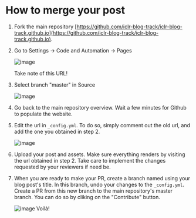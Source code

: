 # How to merge your post

1. Fork the main repository [https://github.com/iclr-blog-track/iclr-blog-track.github.io](https://github.com/iclr-blog-track/iclr-blog-track.github.io).
3. Go to Settings -> Code and Automation -> Pages 

    ![image](https://user-images.githubusercontent.com/31974070/159055234-5ec4861e-87ca-459c-8093-ba9fd943d42c.png) 
    
    Take note of this URL!
5. Select branch "master" in Source 

    ![image](https://user-images.githubusercontent.com/31974070/159055294-e38e9dc8-6053-4fe7-8a04-307272198403.png)
7. Go back to the main repository overview. Wait a few minutes for Github to populate the website.
8. Edit the url in `_config.yml`. To do so, simply comment out the old url, and add the one you obtained in step 2. 

    ![image](https://user-images.githubusercontent.com/31974070/159060707-6e6526ea-387c-4074-9102-76bcb540f9ed.png)
10. Upload your post and assets. Make sure everything renders by visiting the url obtained in step 2. Take care to implement the changes requested by your reviewers if need be.
11. When you are ready to make your PR, create a branch named using your blog post's title. In this branch, undo your changes to the `_config.yml`. Create a PR from this new branch to the main repository's master branch. You can do so by cliking on the "Contribute" button. 

    ![image](https://user-images.githubusercontent.com/31974070/159061624-b0a85c3c-6ce1-4228-9178-cfc8185aef91.png) Voilà!
